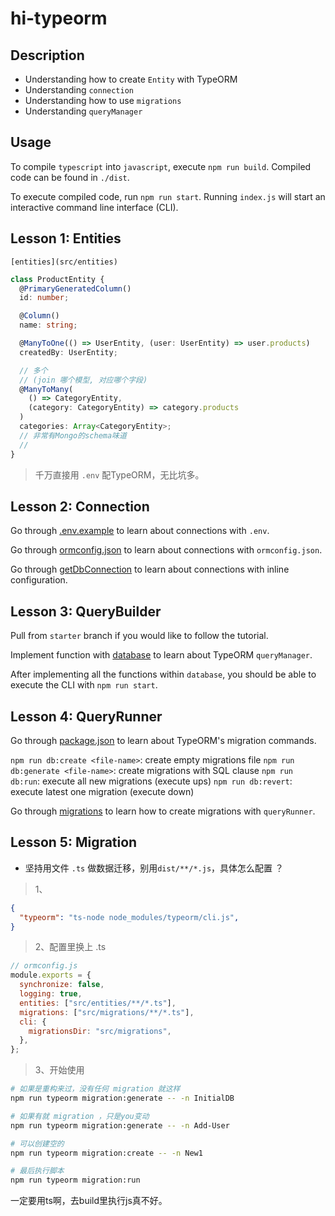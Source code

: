 # hi-typeorm

## Description

* Understanding how to create `Entity` with  TypeORM
* Understanding `connection`
* Understanding how to use `migrations`
* Understanding `queryManager`

## Usage

To compile `typescript` into `javascript`, execute `npm run build`. Compiled code can be found in `./dist`.

To execute compiled code, run `npm run start`. Running `index.js` will start an interactive command line interface (CLI).

## Lesson 1: Entities

`[entities](src/entities)`

```ts
class ProductEntity {
  @PrimaryGeneratedColumn()
  id: number;

  @Column()
  name: string;

  @ManyToOne(() => UserEntity, (user: UserEntity) => user.products)
  createdBy: UserEntity;

  // 多个
  // (join 哪个模型, 对应哪个字段)
  @ManyToMany(
    () => CategoryEntity,
    (category: CategoryEntity) => category.products
  )
  categories: Array<CategoryEntity>;
  // 非常有Mongo的schema味道
  //
}
```

> 千万直接用 `.env` 配TypeORM，无比坑多。

## Lesson 2: Connection

Go through [.env.example](.env.example) to learn about connections with `.env`.

Go through [ormconfig.json](ormconfig.json) to learn about connections with `ormconfig.json`.

Go through [getDbConnection](src/getDbConnection.ts) to learn about connections with inline configuration.

## Lesson 3: QueryBuilder

Pull from `starter` branch if you would like to follow the tutorial.

Implement function with [database](src/database) to learn about TypeORM `queryManager`.

After implementing all the functions within `database`, you should be able to execute the CLI with `npm run start`.

## Lesson 4: QueryRunner

Go through [package.json](package.json) to learn about TypeORM's migration commands.

`npm run db:create <file-name>`: create empty migrations file
`npm run db:generate <file-name>`: create migrations with SQL clause
`npm run db:run`: execute all new migrations (execute ups)
`npm run db:revert`: execute latest one migration (execute down)

Go through [migrations](src/migrations) to learn how to create migrations with `queryRunner`.

## Lesson 5: Migration

* 坚持用文件 `.ts` 做数据迁移，别用`dist/**/*.js`，具体怎么配置 ？

> 1、

```json
{
  "typeorm": "ts-node node_modules/typeorm/cli.js",
}
```

> 2、配置里换上 .ts

```js
// ormconfig.js
module.exports = {
  synchronize: false,
  logging: true,
  entities: ["src/entities/**/*.ts"],
  migrations: ["src/migrations/**/*.ts"],
  cli: {
    migrationsDir: "src/migrations",
  },
};
```

> 3、开始使用

```bash
# 如果是重构来过，没有任何 migration 就这样
npm run typeorm migration:generate -- -n InitialDB

# 如果有就 migration ，只是you变动
npm run typeorm migration:generate -- -n Add-User

# 可以创建空的
npm run typeorm migration:create -- -n New1

# 最后执行脚本
npm run typeorm migration:run
```

一定要用ts啊，去build里执行js真不好。
